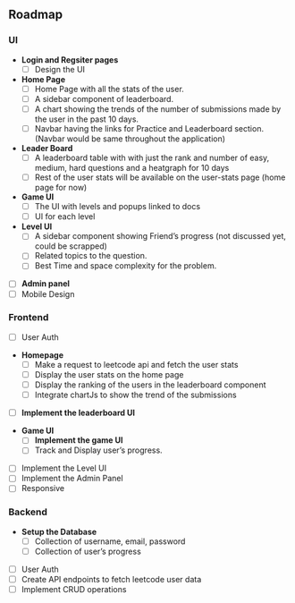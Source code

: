 ## Roadmap

### UI

-  **Login and Regsiter pages**
    - [ ] Design the UI
-  **Home Page**
    - [ ]  Home Page with all the stats of the user.
    - [ ]  A sidebar component of leaderboard.
    - [ ]  A chart showing the trends of the number of submissions made by the user in the past 10 days.
    - [ ]  Navbar having the links for Practice and Leaderboard section. (Navbar would be same throughout the application)
- **Leader Board**
    - [ ]  A leaderboard table with with just the rank and number of easy, medium, hard questions and a heatgraph for 10 days
    - [ ]  Rest of the user stats will be available on the user-stats page (home page for now)
- **Game UI**
    - [ ]  The UI with levels and popups linked to docs
    - [ ]  UI for each level
- ************Level UI************
    - [ ]  A sidebar component showing Friend’s progress (not discussed yet, could be scrapped)
    - [ ]  Related topics to the question.
    - [ ]  Best Time and space complexity for the problem.
- [ ]  **Admin panel**
- [ ]  Mobile Design

### Frontend

- [ ]  User Auth
- ****************Homepage****************
    - [ ]  Make a request to leetcode api and fetch the user stats
    - [ ]  Display the user stats on the home page
    - [ ]  Display the ranking of the users in the leaderboard component
    - [ ]  Integrate chartJs to show the trend of the submissions
- [ ]  ********************************************************Implement the leaderboard UI********************************************************
- ****************Game UI****************
    - [ ]  ******************************************Implement the game UI******************************************
    - [ ]  Track and Display user’s progress.
- [ ]  Implement the Level UI
- [ ]  Implement the Admin Panel
- [ ]  Responsive

### Backend

- **Setup the Database**
    - [ ]  Collection of username, email, password
    - [ ]  Collection of user’s progress
- [ ]  User Auth
- [ ]  Create API endpoints to fetch leetcode user data
- [ ]  Implement CRUD operations